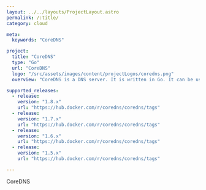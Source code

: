 ```yaml
---
layout: ../../layouts/ProjectLayout.astro
permalink: /:title/
category: cloud

meta:
  keywords: "CoreDNS"

project:
  title: "CoreDNS"
  type: "Go"
  url: "CoreDNS"
  logo: "/src/assets/images/content/projectLogos/coredns.png"
  overview: "CoreDNS is a DNS server. It is written in Go. It can be used in a multitude of environments because of its flexibility. CoreDNS is licensed under the Apache License Version 2, and completely open source."

supported_releases:
  - release:
    version: "1.8.x"
    url: "https://hub.docker.com/r/coredns/coredns/tags"
  - release:
    version: "1.7.x"
    url: "https://hub.docker.com/r/coredns/coredns/tags"
  - release:
    version: "1.6.x"
    url: "https://hub.docker.com/r/coredns/coredns/tags"
  - release:
    version: "1.5.x"
    url: "https://hub.docker.com/r/coredns/coredns/tags"

---
```


<p>CoreDNS</p>
